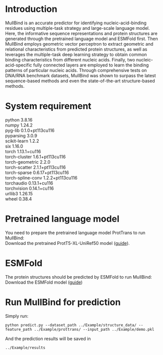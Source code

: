 # Introduction
MullBind is an accurate predictor for identifying nucleic-acid-binding residues using multiple-task strategy and large-scale language model. Here, the informative sequence representations and protein structures are generated through the pretrained language model and ESMFold first. Then MullBind employs geometric vector perceptron to extract geometric and relational characteristics from predicted protein structures, as well as leverages the multiple-task deep learning strategy to obtain common binding characteristics from different nucleic acids. Finally, two nucleic-acid-specific fully connected layers are employed to learn the binding patterns of particular nucleic acids. Through comprehensive tests on DNA/RNA benchmark datasets, MullBind was shown to surpass the latest sequence-based methods and even the state-of-the-art structure-based methods. 
# System requirement
python 3.8.16  
numpy 1.24.2  
pyg-lib 0.1.0+pt113cu116  
pyparsing 3.0.9  
scikit-learn 1.2.2  
six 1.16.0  
torch 1.13.1+cu116  
torch-cluster 1.6.1+pt113cu116  
torch-geometric 2.2.0   
torch-scatter 2.1.1+pt113cu116  
torch-sparse 0.6.17+pt113cu116  
torch-spline-conv 1.2.2+pt113cu116  
torchaudio 0.13.1+cu116  
torchvision 0.14.1+cu116  
urllib3  1.26.15  
wheel 0.38.4  
# Pretrained language model
You need to prepare the pretrained language model ProtTrans to run MullBind:  
Download the pretrained ProtT5-XL-UniRef50 model ([guide](https://github.com/agemagician/ProtTrans)).  
# ESMFold
The protein structures should be predicted by ESMFold to run MullBind:  
Download the ESMFold model ([guide](https://github.com/facebookresearch/esm))  
# Run MullBind for prediction
Simply run:  
```
python predict.py --dataset_path ../Example/structure_data/ --feature_path ../Example/prottrans/ --input_path ../Example/demo.pkl
```
And the prediction results will be saved in  
```
../Example/results
```

